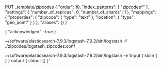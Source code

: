 PUT _template/zipcodes
{
  "order": 10,
  "index_patterns": [
    "zipcodes*"
  ],
  "settings": {
    "number_of_replicas": 0,
    "number_of_shards": 1
  },
  "mappings": {
    "properties": {
      "zipcode": {
        "type": "text"
      },
      "location": {
        "type": "geo_point"
      }
    }
  },
  "aliases": {}
}

{
  "acknowledged" : true
}



~/software/elasticsearch-7.9.3/logstash-7.9.2/bin/logstash -f ./zipcodes/logstash_zipcodes.conf

~/software/elasticsearch-7.9.3/logstash-7.9.2/bin/logstash -e 'input { stdin { } } output { stdout {} }'